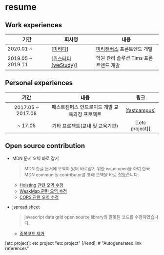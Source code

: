 # resume

## Work experiences

| 기간              | 회사명                | 내용                                                            |
| ----------------- | --------------------- | --------------------------------------------------------------- |
| 2020.01 ~         | [[미리디]]            | [미리캔버스](https://www.miricanvas.com/design) 프론트엔드 개발 |
| 2019.05 ~ 2019.11 | [[위스터디(weStudy)]] | 학원 관리 솔루션 Tims 프론트엔드 개발                           |

## Personal experiences

|       기간        |                      내용                      |      링크       |
| :---------------: | :--------------------------------------------: | :-------------: |
| 2017.05 ~ 2017.08 | 패스트캠퍼스 안드로이드 개발 교육과정 프로젝트 | [[fastcampus]]  |
|      ~ 17.05      |        기타 프로젝트(교내 및 교육기관)         | [[etc project]] |

## Open source contribution

- MDN 문서 오역 바로 잡기

  > MDN 한글 문서에 오역이 있어 바로잡기 위한 issue open을 하여 한국 MDN community contributor를 통해 오역을 바로 잡았습니다.

  - [Hoisting 관련 오역 수정](https://github.com/mdn/translated-content/issues/2335)
  - [WeakMap 관련 오역 수정](https://github.com/mdn/translated-content/issues/2296)
  - [CORS 관련 오역 수정](https://github.com/mdn/translated-content/issues/1323)

- [jspread sheet](https://github.com/jspreadsheet/ce)
  > javascript data grid open source library의 잘못된 코드를 수정하였습니다.
  - [중복코드 제거](https://github.com/jspreadsheet/ce/pull/1305)

[//begin]: # "Autogenerated link references for markdown compatibility"
[미리디]: 미리디 "미리디"
[위스터디(weStudy)]: 위스터디(weStudy) "위스터디(weStudy)"
[fastcampus]: fastcampus "fastcampus"
[etc project]: etc project "etc project"
[//end]: # "Autogenerated link references"
